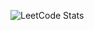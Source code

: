 ![LeetCode Stats](https://leetcard.jacoblin.cool/GamGomYang?theme=forest&font=Skranji&ext=activity)
